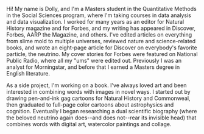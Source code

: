 Hi! My name is Dolly, and I'm a Masters student in the Quantitative Methods in the Social Sciences program, where I'm taking courses in data analysis and data visualization. I worked for many years as an editor for Natural History magazine and for Forbes, and my writing has appeared in Discover, Forbes, AARP the Magazine, and others. I've edited articles on everything from slime mold to multiple universes, reviewed nature and science-related books, and wrote an eight-page article for Discover on everybody's favorite particle, the neutrino. My cover stories for Forbes were featured on National Public Radio, where all my "ums" were edited out. Previously I was an analyst for Morningstar, and before that I earned a Masters degree in English literature. 

As a side project, I'm working on a book. I've always loved art and been interested in combining words with images in novel ways. I started out by drawing pen-and-ink gag cartoons for Natural History and Commonweal, then graduated to full-page color cartoons about astrophysics and cognition. Eventually I began researching a dual scientific biography (where the beloved neutrino again does--and does not--rear its invisible head) that combines words with digital art, watercolor paintings and collage. 
